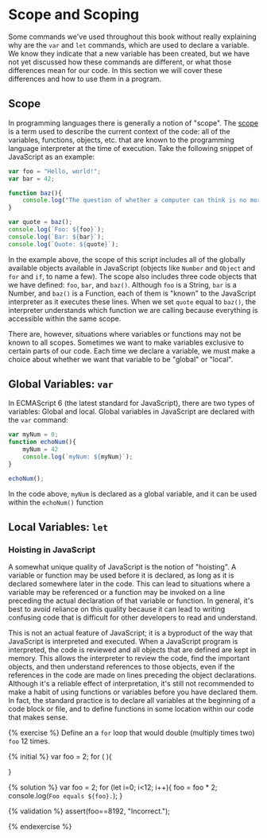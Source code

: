 # Scope and Scoping

Some commands we've used throughout this book without really explaining why are the `var` and `let` commands, which are used to declare a variable. We know they indicate that a new variable has been created, but we have not yet discussed how these commands are different, or what those differences mean for our code. In this section we will cover these differences and how to use them in a program.

## Scope
In programming languages there is generally a notion of "scope". The [scope](https://developer.mozilla.org/en-US/docs/Glossary/Scope) is a term used to describe the current context of the code: all of the variables, functions, objects, etc. that are known to the programming language interpreter at the time of execution. Take the following snippet of JavaScript as an example:

```js
var foo = "Hello, world!";
var bar = 42;

function baz(){
    console.log("The question of whether a computer can think is no more interesting than the question of whether a submarine can swim.");
}

var quote = baz();
console.log(`Foo: ${foo}`);
console.log(`Bar: ${bar}`);
console.log(`Quote: ${quote}`);
```
In the example above, the scope of this script includes all of the globally available objects available in JavaScript (objects like `Number` and `Object` and `for` and `if`, to name a few). The scope also includes three code objects that we have defined: `foo`, `bar`, and `baz()`. Although `foo` is a String, `bar` is a Number, and `baz()` is a Function, each of them is "known" to the JavaScript interpreter as it executes these lines. When we set `quote` equal to `baz()`, the interpreter understands which function we are calling because everything is accessible within the same scope.

There are, however, situations where variables or functions may not be known to all scopes. Sometimes we want to make variables exclusive to certain parts of our code. Each time we declare a variable, we must make a choice about whether we want that variable to be "global" or "local". 

## Global Variables: `var`
In ECMAScript 6 (the latest standard for JavaScript), there are two types of variables: Global and local. Global variables in JavaScript are declared with the `var` command:

```js
var myNum = 0;
function echoNum(){
    myNum = 42
    console.log(`myNum: ${myNum}`);
}

echoNum();
```
In the code above, `myNum` is declared as a global variable, and it can be used within the `echoNum()` function

## Local Variables: `let`

<div class="tip-box">

<h3>Hoisting in JavaScript</h3>

<p>A somewhat unique quality of JavaScript is the notion of "hoisting". A variable or function may be used before it is declared, as long as it is declared somewhere later in the code. This can lead to situations where a variable may be referenced or a function may be invoked on a line preceding the actual declaration of that variable or function. In general, it's best to avoid reliance on this quality because it can lead to writing confusing code that is difficult for other developers to read and understand.</p>
<p>This is not an actual feature of JavaScript; it is a byproduct of the way that JavaScript is interpreted and executed. When a JavaScript program is interpreted, the code is reviewed and all objects that are defined are kept in memory. This allows the interpreter to review the code, find the important objects, and then understand references to those objects, even if the references in the code are made on lines preceding the object declarations. Although it's a reliable effect of interpretation,  it's still not recommended to make a habit of using functions or variables before you have declared them. In fact, the standard practice is to declare all variables at the beginning of a code block or file, and to define functions in some location within our code that makes sense.</p>

</div>





{% exercise %}
Define an a `for` loop that would double (multiply times two) `foo` 12 times.

{% initial %}
var foo = 2;
for ( ){
    
}

{% solution %}
var foo = 2;
for (let i=0; i<12; i++){
    foo = foo * 2;
    console.log(`Foo equals ${foo}.`);
}

{% validation %}
assert(foo==8192, "Incorrect.");

{% endexercise %}

